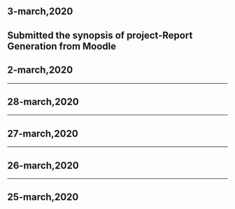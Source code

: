 ## 3-march,2020
Submitted the synopsis of project-Report Generation from Moodle
-----------------------------------------------------------------------------------------------------------------------------

## 2-march,2020

------------------------------------------------------------------------------------------------------------------------------

## 28-march,2020

-------------------------------------------------------------------------------------------------------------------------------

## 27-march,2020

-------------------------------------------------------------------------------------------------------------------------------

## 26-march,2020

-------------------------------------------------------------------------------------------------------------------------------

## 25-march,2020
